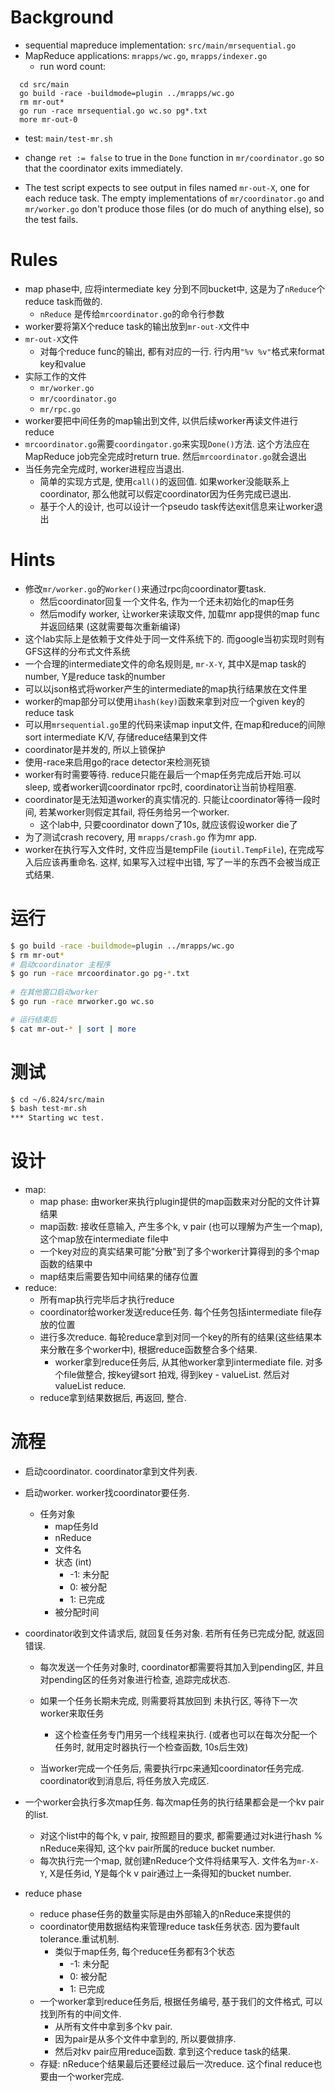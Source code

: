 # Background
- sequential mapreduce implementation: `src/main/mrsequential.go`
- MapReduce applications: `mrapps/wc.go`, `mrapps/indexer.go`
  - run word count:
```
  cd src/main
  go build -race -buildmode=plugin ../mrapps/wc.go
  rm mr-out*
  go run -race mrsequential.go wc.so pg*.txt
  more mr-out-0
```

- test: `main/test-mr.sh`

- change `ret := false` to true in the `Done` function in `mr/coordinator.go` so that the coordinator exits immediately.
- The test script expects to see output in files named `mr-out-X`, one for each reduce task. The empty implementations of `mr/coordinator.go` and `mr/worker.go` don't produce those files (or do much of anything else), so the test fails.


# Rules

- map phase中, 应将intermediate key 分到不同bucket中, 这是为了`nReduce`个reduce task而做的.
  - `nReduce` 是传给`mrcoordinator.go`的命令行参数
- worker要将第X个reduce task的输出放到`mr-out-X`文件中
- `mr-out-X`文件
  - 对每个reduce func的输出, 都有对应的一行. 行内用`"%v %v"`格式来format key和value
- 实际工作的文件
  - `mr/worker.go`
  - `mr/coordinator.go`
  - `mr/rpc.go`
- worker要把中间任务的map输出到文件, 以供后续worker再读文件进行reduce
- `mrcoordinator.go`需要`coordingator.go`来实现`Done()`方法. 这个方法应在MapReduce job完全完成时return true. 然后`mrcoordinator.go`就会退出
- 当任务完全完成时, worker进程应当退出.
  - 简单的实现方式是, 使用`call()`的返回值. 如果worker没能联系上coordinator, 那么他就可以假定coordinator因为任务完成已退出.
  - 基于个人的设计, 也可以设计一个pseudo task传达exit信息来让worker退出


# Hints

- 修改`mr/worker.go`的`Worker()`来通过rpc向coordinator要task.
  - 然后coordinator回复一个文件名, 作为一个还未初始化的map任务
  - 然后modify worker, 让worker来读取文件, 加载mr app提供的map func并返回结果 (这就需要每次重新编译)
- 这个lab实际上是依赖于文件处于同一文件系统下的. 而google当初实现时则有GFS这样的分布式文件系统
- 一个合理的intermediate文件的命名规则是, `mr-X-Y`, 其中X是map task的number, Y是reduce task的number
- 可以以json格式将worker产生的intermediate的map执行结果放在文件里
- worker的map部分可以使用`ihash(key)`函数来拿到对应一个given key的reduce task
- 可以用`mrsequential.go`里的代码来读map input文件, 在map和reduce的间隙sort intermediate K/V, 存储reduce结果到文件
- coordinator是并发的, 所以上锁保护
- 使用-race来启用go的race detector来检测死锁
- worker有时需要等待. reduce只能在最后一个map任务完成后开始.可以sleep, 或者worker调coordinator rpc时, coordinator让当前协程阻塞.
- coordinator是无法知道worker的真实情况的. 只能让coordinator等待一段时间, 若某worker则假定其fail, 将任务给另一个worker.
  - 这个lab中, 只要coordinator down了10s, 就应该假设worker die了
- 为了测试crash recovery, 用 `mrapps/crash.go` 作为mr app.
- worker在执行写入文件时, 文件应当是tempFile (`ioutil.TempFile`), 在完成写入后应该再重命名. 这样, 如果写入过程中出错, 写了一半的东西不会被当成正式结果.



# 运行

```bash
$ go build -race -buildmode=plugin ../mrapps/wc.go
$ rm mr-out*
# 启动coordinator 主程序
$ go run -race mrcoordinator.go pg-*.txt
 
# 在其他窗口启动worker
$ go run -race mrworker.go wc.so

# 运行结束后
$ cat mr-out-* | sort | more
```



# 测试

```bash
$ cd ~/6.824/src/main
$ bash test-mr.sh
*** Starting wc test.
```



# 设计

- map: 
  - map phase: 由worker来执行plugin提供的map函数来对分配的文件计算结果
  - map函数: 接收任意输入, 产生多个k, v pair (也可以理解为产生一个map), 这个map放在intermediate file中
  - 一个key对应的真实结果可能"分散"到了多个worker计算得到的多个map函数的结果中
  - map结束后需要告知中间结果的储存位置
- reduce:
  - 所有map执行完毕后才执行reduce
  - coordinator给worker发送reduce任务. 每个任务包括intermediate file存放的位置
  - 进行多次reduce. 每轮reduce拿到对同一个key的所有的结果(这些结果本来分散在多个worker中), 根据reduce函数整合多个结果.
    - worker拿到reduce任务后, 从其他worker拿到intermediate file. 对多个file做整合, 按key键sort 拍戏, 得到key - valueList. 然后对valueList reduce.
  - reduce拿到结果数据后, 再返回, 整合.

# 流程
- 启动coordinator. coordinator拿到文件列表.

- 启动worker. worker找coordinator要任务. 

  - 任务对象
    - map任务Id
    - nReduce
    - 文件名
    - 状态 (int)
      - -1: 未分配
      - 0: 被分配
      - 1: 已完成
    - 被分配时间

- coordinator收到文件请求后, 就回复任务对象. 若所有任务已完成分配, 就返回错误.

  - 每次发送一个任务对象时, coordinator都需要将其加入到pending区, 并且对pending区的任务对象进行检查, 追踪完成状态. 

  - 如果一个任务长期未完成, 则需要将其放回到 未执行区, 等待下一次worker来取任务

    - 这个检查任务专门用另一个线程来执行. (或者也可以在每次分配一个任务时, 就用定时器执行一个检查函数, 10s后生效)

  - 当worker完成一个任务后, 需要执行rpc来通知coordinator任务完成. coordinator收到消息后, 将任务放入完成区.

    

- 一个worker会执行多次map任务. 每次map任务的执行结果都会是一个kv pair的list. 

  - 对这个list中的每个k, v pair, 按照题目的要求, 都需要通过对k进行hash % nReduce来得知, 这个kv pair所属的reduce bucket number.
  - 每次执行完一个map, 就创建nReduce个文件将结果写入. 文件名为`mr-X-Y`, X是任务id, Y是每个k v pair通过上一条得知的bucket number.







- reduce phase
  - reduce phase任务的数量实际是由外部输入的nReduce来提供的
  - coordinator使用数据结构来管理reduce task任务状态. 因为要fault tolerance.重试机制.
    - 类似于map任务, 每个reduce任务都有3个状态
      - -1: 未分配
      - 0: 被分配
      - 1: 已完成
  - 一个worker拿到reduce任务后, 根据任务编号, 基于我们的文件格式, 可以找到所有的中间文件.
    - 从所有文件中拿到多个kv pair. 
    - 因为pair是从多个文件中拿到的, 所以要做排序.
    - 然后对kv pair应用reduce函数. 拿到这个reduce task的结果.
  - 存疑: nReduce个结果最后还要经过最后一次reduce. 这个final reduce也要由一个worker完成.
